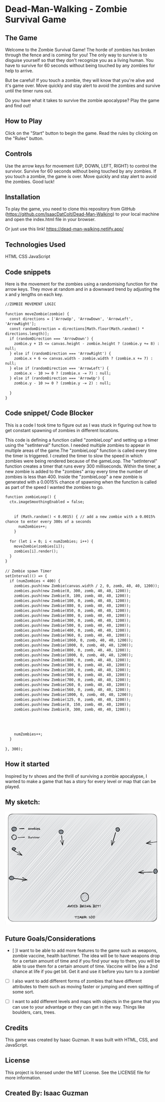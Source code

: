 # Dead-Man-Walking - Zombie Survival Game

## The Game

Welcome to the Zombie Survival Game! The horde of zombies has broken through the fence and is coming for you! The only way to survive is to disguise yourself so that they don't recognize you as a living human. You have to survive for 60 seconds without being touched by any zombies for help to arrive.

But be careful! If you touch a zombie, they will know that you're alive and it's game over. Move quickly and stay alert to avoid the zombies and survive until the timer runs out.

Do you have what it takes to survive the zombie apocalypse? Play the game and find out!

## How to Play
Click on the "Start" button to begin the game.
Read the rules by clicking on the "Rules" button.

## Controls
Use the arrow keys for movement (UP, DOWN, LEFT, RIGHT) to control the survivor.
Survive for 60 seconds without being touched by any zombies.
If you touch a zombie, the game is over.
Move quickly and stay alert to avoid the zombies.
Good luck!

## Installation
To play the game, you need to clone this repository from GitHub (https://github.com/IsaacDatColt/Dead-Man-Walking) to your local machine and open the index.html file in your browser.

Or just use this link! 
https://dead-man-walking.netlify.app/

## Technologies Used
HTML
CSS
JavaScript

## Code snippets
Here is the movement for the zombies using a randomising function for the arrow keys. They move at random and in a downward trend by adjusting the x and y lengths on each key. 
```
//ZOMBIE MOVEMENT LOGIC

function moveZombie(zombie) {
  const directions = ['ArrowUp', 'ArrowDown', 'ArrowLeft', 'ArrowRight'];
  const randomDirection = directions[Math.floor(Math.random() * directions.length)];
  if (randomDirection === 'ArrowDown') {
    zombie.y + 15 <= canvas.height - zombie.height ? (zombie.y += 8) : null;
  } else if (randomDirection === 'ArrowRight') {
    zombie.x + 6 <= canvas.width - zombie.width ? (zombie.x += 7) : null;
  } else if (randomDirection === 'ArrowLeft') {
    zombie.x - 10 >= 0 ? (zombie.x -= 7) : null;
  } else if (randomDirection === 'ArrowUp') {
    zombie.y - 10 >= 0 ? (zombie.y -= 2) : null;

  }
}
```
## Code snippet/ Code Blocker 

This is a code I took time to figure out as I was stuck in figuring out how to get constant spawning of zombies in different locations. 

This code is defining a function called "zombieLoop" and setting up a timer using the "setInterval" function. I needed multiple zombies to appear in multiple areas of the game.The "zombieLoop" function is called every time the timer is triggered. I created the timer to slow the speed in which zombies were being rendered because of the gameLoop. The "setInterval" function creates a timer that runs every 300 milliseconds. Within the timer, a new zombie is added to the "zombies" array every time the number of zombies is less than 400.  Inside the "zombieLoop" a new zombie is generated with a 0.0015% chance of spawning when the function is called as part of the speed I wanted the zombies to go. 

 
```
function zombieLoop() {
  ctx.imageSmoothingEnabled = false;
  

    if (Math.random() < 0.0015) { // add a new zombie with a 0.0015% chance to enter every 300s of a seconds
      numZombies++;
    }

  for (let i = 0; i < numZombies; i++) {
    moveZombie(zombies[i]);
    zombies[i].render();
  }
}

// Zombie spawn Timer
setInterval(() => {
  if (numZombies < 400) {
    zombies.push(new Zombie(canvas.width / 2, 0, zomb, 40, 40, 1200));
    zombies.push(new Zombie(0, 300, zomb, 40, 40, 1200));
    zombies.push(new Zombie(0, 100, zomb, 40, 40, 1200));
    zombies.push(new Zombie(100, 0, zomb, 40, 40, 1200));
    zombies.push(new Zombie(880, 0, zomb, 40, 40, 1200));
    zombies.push(new Zombie(850, 0, zomb, 40, 40, 1200));
    zombies.push(new Zombie(800, 0, zomb, 40, 40, 1200));
    zombies.push(new Zombie(300, 0, zomb, 40, 40, 1200));
    zombies.push(new Zombie(500, 0, zomb, 40, 40, 1200));
    zombies.push(new Zombie(400, 0, zomb, 40, 40, 1200));
    zombies.push(new Zombie(960, 0, zomb, 40, 40, 1200));
    zombies.push(new Zombie(1060, 0, zomb, 40, 40, 1200));
    zombies.push(new Zombie(1000, 0, zomb, 40, 40, 1200));
    zombies.push(new Zombie(800, 0, zomb, 40, 40, 1200));
    zombies.push(new Zombie(1000, 0, zomb, 40, 40, 1200));
    zombies.push(new Zombie(880, 0, zomb, 40, 40, 1200));
    zombies.push(new Zombie(300, 0, zomb, 40, 40, 1200));
    zombies.push(new Zombie(160, 0, zomb, 40, 40, 1200));
    zombies.push(new Zombie(500, 0, zomb, 40, 40, 1200));
    zombies.push(new Zombie(700, 0, zomb, 40, 40, 1200));
    zombies.push(new Zombie(260, 0, zomb, 40, 40, 1200));
    zombies.push(new Zombie(560, 0, zomb, 40, 40, 1200));
    zombies.push(new Zombie(1000, 0, zomb, 40, 40, 1200));
    zombies.push(new Zombie(125, 0, zomb, 40, 40, 1200));
    zombies.push(new Zombie(0, 150, zomb, 40, 40, 1200));
    zombies.push(new Zombie(0, 300, zomb, 40, 40, 1200));




    numZombies++;
  }
 
}, 300);
```

## How it started
Inspired by tv shows and the thrill of surviving a zombie apocalypse, I wanted to make a game that has a story for every level or map that can be played.  

## My sketch: 
![Sketch](img/Sketch.png)

## Future Goals/Considerations
- [ ]I want to be able to add more features to the game such as weapons, zombie vaccine, health bar/timer. The idea will be to have weapons drop for a certain amount of time and if you find your way to them, you will be able to use them for a certain amount of time. Vaccine will be like a 2nd chance at life if you get bit. Get it and use it before you turn to a zombie!

-[ ] I also want to add different forms of zombies that have different attributes to them such as moving faster or jumping and even spitting of some sort.

-[ ] I want to add different levels and maps with objects in the game that you can use to your advantage or they can get in the way. Things like boulders, cars, trees. 


## Credits
This game was created by Isaac Guzman. It was built with HTML, CSS, and JavaScript.

## License
This project is licensed under the MIT License. See the LICENSE file for more information.

## Created By: Isaac Guzman





